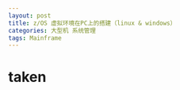 ```yaml
---
layout: post
title: z/OS 虚拟环境在PC上的搭建（linux & windows）
categories: 大型机 系统管理
tags: Mainframe
---
```


# taken